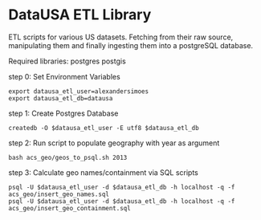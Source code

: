 # DataUSA ETL Library
ETL scripts for various US datasets. Fetching from their raw source, manipulating them and finally ingesting them into a postgreSQL database.

Required libraries:
postgres
postgis

step 0: Set Environment Variables
```
export datausa_etl_user=alexandersimoes
export datausa_etl_db=datausa
```

step 1: Create Postgres Database
```
createdb -O $datausa_etl_user -E utf8 $datausa_etl_db
```

step 2: Run script to populate geography with year as argument
```
bash acs_geo/geos_to_psql.sh 2013
```

step 3: Calculate geo names/containment via SQL scripts
```
psql -U $datausa_etl_user -d $datausa_etl_db -h localhost -q -f acs_geo/insert_geo_names.sql
psql -U $datausa_etl_user -d $datausa_etl_db -h localhost -q -f acs_geo/insert_geo_containment.sql
```
